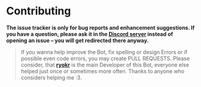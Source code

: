 # Contributing

**The issue tracker is only for bug reports and enhancement suggestions. If you have a question, please ask it in the [Discord server](https://discord.gg/fTuGFk9ayG) instead of opening an issue – you will get redirected there anyway.**

> If you wanna help improve the Bot, fix spelling or design Errors or if possible even code errors, you may create PULL REQUESTS.
> Please consider, that [**ryokr**](https://github.com/ryokr) is the main Developer of this Bot, everyone else helped just once or sometimes more often.
> Thanks to anyone who considers helping me :3. 